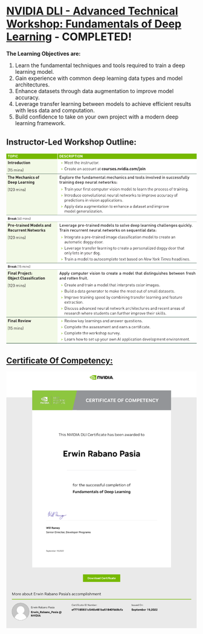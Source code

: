 
# [NVIDIA DLI - Advanced Technical Workshop: Fundamentals of Deep Learning](https://www.nvidia.com/en-us/training/instructor-led-workshops/fundamentals-of-deep-learning) - COMPLETED!


**The Learning Objectives are:**

1. Learn the fundamental techniques and tools required to train a deep learning model.
2. Gain experience with common deep learning data types and model architectures.
3. Enhance datasets through data augmentation to improve model accuracy.
4. Leverage transfer learning between models to achieve efficient results with less data and computation.
5. Build confidence to take on your own project with a modern deep learning framework.

## Instructor-Led Workshop Outline:

<p style="text-align:center">
    <a href="https://www.nvidia.com/en-us/training/instructor-led-workshops/fundamentals-of-deep-learning" target="_blank">
    <img src="images/Workshop_Outline_FDL.png" alt="NVIDIA-DLI---Fundamentals-of-Deep-Learning"  />
    </a>
</p>

## [Certificate Of Competency:](https://learn.nvidia.com/certificates?id=ef77185931c546b481ba51840fdd8cfa)

<p style="text-align:center">
    <a href="https://courses.nvidia.com/certificates/ef77185931c546b481ba51840fdd8cfa/" target="_blank">
    <img src="images/CC_FDL.png" alt="NVIDIA-DLI---Fundamentals-of-Deep-Learning"  />
    </a>
</p>


